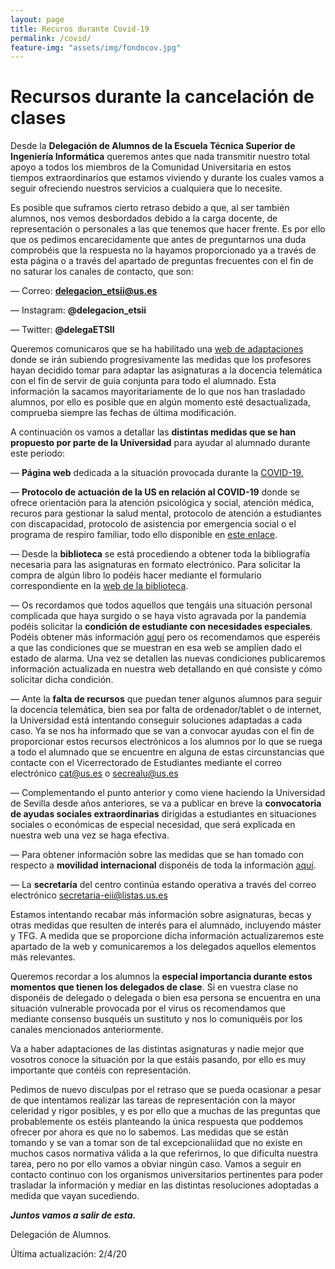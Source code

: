 ```yaml
---
layout: page
title: Recuros durante Covid-19
permalink: /covid/
feature-img: "assets/img/fondocov.jpg"
---
```


# Recursos durante la cancelación de clases

Desde la **Delegación de Alumnos de la Escuela Técnica Superior de Ingeniería Informática** queremos antes que nada transmitir nuestro total apoyo a todos los miembros de la Comunidad Universitaria en estos tiempos extraordinarios que estamos viviendo y durante los cuales vamos a seguir ofreciendo nuestros servicios a cualquiera que lo necesite. 

Es posible que suframos cierto retraso debido a que, al ser también alumnos, nos vemos desbordados debido a la carga docente, de representación o personales a las que tenemos que hacer frente. Es por ello que os pedimos encarecidamente que antes de preguntarnos una duda comprobéis que  la respuesta no  la hayamos proporcionado ya a través de esta página o a través del apartado de preguntas frecuentes con el fin de no saturar los canales de contacto, que son:

— Correo: **delegacion_etsii@us.es**

— Instagram: **@delegacion_etsii**

— Twitter: **@delegaETSII**

Queremos comunicaros que se ha habilitado una [web de adaptaciones](https://dlga.github.io/dlgaadaptaciones/) donde se irán subiendo progresivamente las medidas que los profesores hayan decidido tomar para adaptar las asignaturas a la docencia telemática con el fin de servir de guía conjunta para todo el alumnado. Esta información la sacamos mayoritariamente de lo que nos han trasladado alumnos, por ello es posible que en algún momento esté desactualizada, comprueba siempre las fechas de última modificación.

A continuación os vamos a detallar las **distintas medidas que se han propuesto por parte de la Universidad** para ayudar al alumnado durante este periodo:

— **Página web** dedicada a la situación provocada durante la [COVID-19.](https://www.us.es/covid-19)

— **Protocolo de actuación de la US en relación al COVID-19** donde se ofrece orientación para la atención psicológica y social, atención médica, recuros para gestionar la salud mental, protocolo de atención a estudiantes con discapacidad, protocolo de asistencia por emergencia social o el programa de respiro familiar, todo ello disponible en [este enlace](https://www.us.es/covid-19/us-salud-bienestar).

— Desde la **biblioteca** se está procediendo a obtener toda la bibliografía necesaria para las asignaturas en formato electrónico. Para solicitar la compra de algún libro lo podéis hacer mediante el formulario correspondiente en la [web de la biblioteca](https://bib.us.es/utiliza_la_biblioteca/tramites).

— Os recordamos que todos aquellos que tengáis una situación personal complicada que haya surgido o se haya visto agravada por la pandemia podéis solicitar la **condición de estudiante con necesidades especiales**. Podéis obtener más información [aquí](http://cat.us.es/seccion/durante-los-estudios/preguntas-mas-frecuentes/dudas-academicas/estudiantes-con-necesidades-academicas-especiales) pero os recomendamos que esperéis a que las condiciones que se muestran en esa web se amplíen dado el estado de alarma. Una vez se detallen las nuevas condiciones publicaremos información actualizada en nuestra web detallando en qué consiste y cómo solicitar dicha condición. 

— Ante la **falta de recursos** que puedan tener algunos alumnos para seguir la docencia telemática, bien sea por falta de ordenador/tablet o de internet, la Universidad está intentando conseguir soluciones adaptadas a cada caso. Ya se nos ha informado que se van a convocar ayudas con el fin de proporcionar estos recursos electrónicos a los alumnos por lo que se ruega a todo el alumnado que se encuentre en alguna de estas circunstancias que contacte con el Vicerrectorado de Estudiantes mediante el correo electrónico cat@us.es o secrealu@us.es

— Complementando el punto anterior y como viene haciendo la Universidad de Sevilla desde años anteriores, se va a publicar en breve la **convocatoria de ayudas sociales extraordinarias** dirigidas a estudiantes en situaciones sociales o económicas de especial necesidad, que será explicada en nuestra web una vez se haga efectiva.

— Para obtener información sobre las medidas que se han tomado con respecto a **movilidad internacional** disponéis de toda la información [aquí](https://www.us.es/covid-19/us-internacional).

— La **secretaría** del centro continúa estando operativa a través del correo electrónico secretaria-eii@listas.us.es

Estamos intentando recabar más información sobre asignaturas, becas y otras medidas que resulten de interés para el alumnado, incluyendo máster y TFG. A medida que se proporcione dicha información actualizaremos este apartado de la web y comunicaremos a los delegados aquellos elementos más relevantes.

Queremos recordar a los alumnos la **especial importancia durante estos momentos que tienen los delegados de clase**. Si en vuestra clase no disponéis de delegado o delegada o bien esa persona se encuentra en una situación vulnerable provocada por el virus os recomendamos que mediante consenso busquéis un sustituto y nos lo comuniquéis por los canales mencionados anteriormente.

Va a haber adaptaciones de las distintas asignaturas y nadie mejor que vosotros conoce la situación por la que estáis pasando, por ello es muy importante que contéis con representación.

Pedimos de nuevo disculpas por el retraso que se pueda ocasionar a pesar de que intentamos realizar las tareas de representación con la mayor celeridad y rigor posibles, y es por ello que a muchas de las preguntas que probablemente os estéis planteando la única respuesta que poddemos ofrecer por ahora es que no lo sabemos. Las medidas que se están tomando y se van a tomar son de tal excepcionaliidad que no existe en muchos casos normativa válida a la que referirnos, lo que dificulta nuestra tarea, pero no por ello vamos a obviar ningún caso. Vamos a seguir en contacto continuo con los organismos universitarios pertinentes para poder trasladar la información y mediar en las distintas resoluciones adoptadas a medida que vayan sucediendo.



***Juntos vamos a salir de esta.***

Delegación de Alumnos.



Última actualización: 2/4/20
